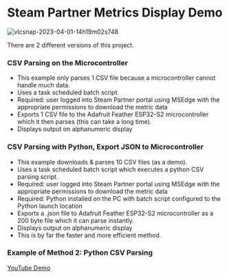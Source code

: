 # Steam Partner Metrics Display Demo

![vlcsnap-2023-04-01-14h19m02s748](https://user-images.githubusercontent.com/49322231/232206766-70ba77bf-ca96-45cc-a6e1-faad5edabf66.png)


There are 2 different versions of this project.

### CSV Parsing on the Microcontroller
- This example only parses 1 CSV file because a microcontroller cannot handle much data. 
- Uses a task scheduled batch script.
- Required: user logged into Steam Partner portal using MSEdge with the appropriate permissions to download the metric data
- Exports 1 CSV file to the Adafruit Feather ESP32-S2 microcontroller which it then parses (this can take a long time).
- Displays output on alphanumeric display

### CSV Parsing with Python, Export JSON to Microcontroller
- This example downloads & parses 10 CSV files (as a demo). 
- Uses a task scheduled batch script which executes a python CSV parsing script.
- Required: user logged into Steam Partner portal using MSEdge with the appropriate permissions to download the metric data
- Required: Python installed on the PC with batch script configured to the Python launch location
- Exports a .json file to Adafruit Feather ESP32-S2 microcontroller as a 200 byte file which it can parse instantly.
- Displays output on alphanumeric display
- This is by far the faster and more efficient method.

### Example of Method 2: Python CSV Parsing
[YouTube Demo](https://www.youtube.com/watch?v=sdJcgPCqKFE)
